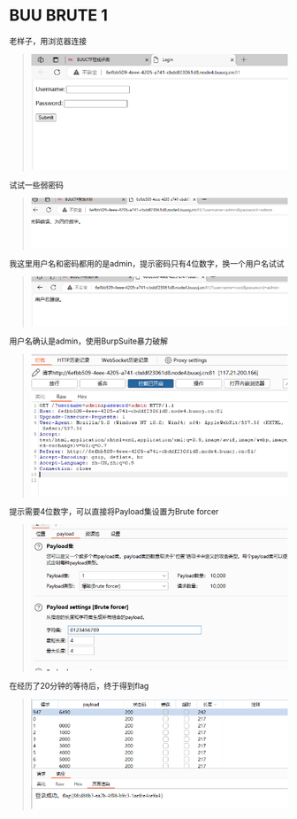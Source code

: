 # BUU BRUTE 1

老样子，用浏览器连接

> <img src="https://github.com/Ki1z/CTF/blob/main/IMG/MADV_%2{[(811H6JBDSIR9M.png?raw=true">

试试一些弱密码

> <img src="https://github.com/Ki1z/CTF/blob/main/IMG/ZT_[D)VS7$D]FJ7}{U%WR81.png?raw=true">

我这里用户名和密码都用的是admin，提示密码只有4位数字，换一个用户名试试

> <img src="https://github.com/Ki1z/CTF/blob/main/IMG/D}[]PA`HRM0ESS77N])JE~2.png?raw=true">

用户名确认是admin，使用BurpSuite暴力破解

> <img src="https://github.com/Ki1z/CTF/blob/main/IMG/O1`7GR}AXCUG[O~D0A2MR2C.png?raw=true">

提示需要4位数字，可以直接将Payload集设置为Brute forcer

> <img src="https://github.com/Ki1z/CTF/blob/main/IMG/)MFES2%@DA@P`@8SZ0P(A%K.png?raw=true">

在经历了20分钟的等待后，终于得到flag

> <img src="https://github.com/Ki1z/CTF/blob/main/IMG/G[OALFQA`0$2U_W$[M}Z6@8.png?raw=true">